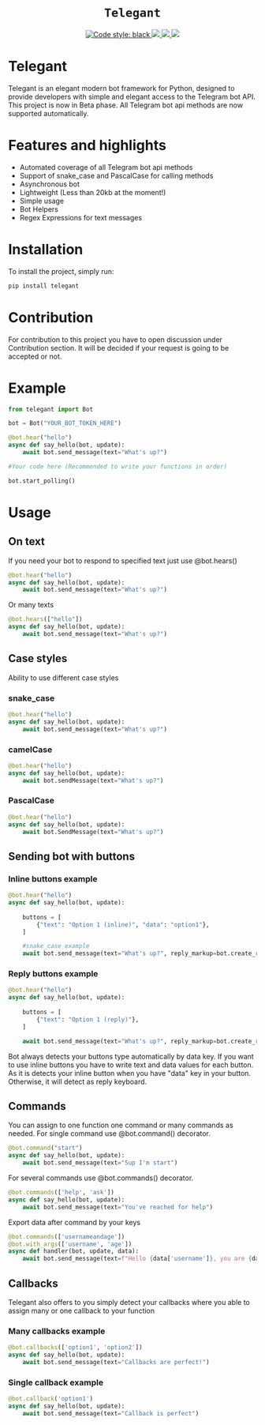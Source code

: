 
<h1 align="center">
    <code>Telegant</code>
</h1>
<p align="center">
    <a href="https://github.com/psf/black">
        <img alt="Code style: black" src="https://img.shields.io/badge/code%20style-black-000000.svg">
    </a>
    <a href="https://t.me/telegant_group">
        <img src="https://img.shields.io/badge/Telegram-Group-blue.svg?logo=telegram">
    </a>
    <a href="https://t.me/telegant_official">
        <img src="https://img.shields.io/badge/Telegram-Channel-blue.svg?logo=telegram">
    </a> 
    <a href="https://pypistats.org/packages/telegant">
        <img src="https://img.shields.io/pypi/dm/telegant.svg">
    </a>
</p>



# Telegant 
Telegant is an elegant modern bot framework for Python, designed to provide developers with simple and elegant access to the Telegram bot API.
This project is now in Beta phase. 
All Telegram bot api methods are now supported automatically.

# Features and highlights
* Automated coverage of all Telegram bot api methods
* Support of snake_case and PascalCase for calling methods
* Asynchronous bot
* Lightweight (Less than 20kb at the moment!)
* Simple usage
* Bot Helpers 
* Regex Expressions for text messages 

# Installation 
To install the project, simply run:

```python 
pip install telegant
```

# Contribution 

For contribution to this project you have to open discussion under Contribution section.
It will be decided if your request is going to be accepted or not. 

# Example 

```python
from telegant import Bot

bot = Bot("YOUR_BOT_TOKEN_HERE")

@bot.hear("hello")
async def say_hello(bot, update): 
    await bot.send_message(text="What's up?")

#Your code here (Recommended to write your functions in order)

bot.start_polling()
```

# Usage 

## On text 

If you need your bot to respond to specified text just use @bot.hears()

```python 
@bot.hear("hello")
async def say_hello(bot, update): 
    await bot.send_message(text="What's up?")
```

Or many texts 

```python 
@bot.hears(["hello"])
async def say_hello(bot, update): 
    await bot.send_message(text="What's up?")
```
## Case styles

Ability to use different case styles

### snake_case

```python 
@bot.hear("hello")
async def say_hello(bot, update): 
    await bot.send_message(text="What's up?")
```

### camelCase 

```python 
@bot.hear("hello")
async def say_hello(bot, update): 
    await bot.sendMessage(text="What's up?")
```

### PascalCase 

```python 
@bot.hear("hello")
async def say_hello(bot, update): 
    await bot.SendMessage(text="What's up?")
```

## Sending bot with buttons

### Inline buttons example
```python 
@bot.hear("hello")
async def say_hello(bot, update): 
 
    buttons = [
        {"text": "Option 1 (inline)", "data": "option1"},  
    ]

    #snake_case example
    await bot.send_message(text="What's up?", reply_markup=bot.create_reply_markup(buttons))
```

### Reply buttons example

```python 
@bot.hear("hello")
async def say_hello(bot, update): 
 
    buttons = [
        {"text": "Option 1 (reply)"},  
    ]

    await bot.send_message(text="What's up?", reply_markup=bot.create_reply_markup(buttons))
```

Bot always detects your buttons type automatically by data key. 
If you want to use inline buttons you have to write text and data values for each button.
As it is detects your inline button when you have "data" key in your button.
Otherwise, it will detect as reply keyboard.

## Commands

You can assign to one function one command or many commands as needed.
For single command use @bot.command() decorator.

```python 
@bot.command("start")
async def say_hello(bot, update):  
    await bot.send_message(text="Sup I'm start")
```
For several commands use @bot.commands() decorator.

```python 
@bot.commands(['help', 'ask'])
async def say_hello(bot, update):  
    await bot.send_message(text="You've reached for help")
```

Export data after command by your keys

```python 
@bot.commands(['usernameandage'])
@bot.with_args(['username', 'age'])
async def handler(bot, update, data): 
    await bot.send_message(text=f"Hello {data['username']}, you are {data['age']} years old.")
```

## Callbacks
Telegant also offers to you simply detect your callbacks where you able to assign many or one callback to your function

### Many callbacks example 

```python 
@bot.callbacks(['option1', 'option2'])
async def say_hello(bot, update):  
    await bot.send_message(text="Callbacks are perfect!")
```

### Single callback example

```python 
@bot.callback('option1')
async def say_hello(bot, update):  
    await bot.send_message(text="Callback is perfect")
```
